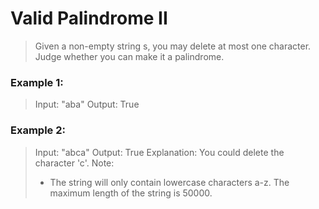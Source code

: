 # Valid Palindrome II
> Given a non-empty string s, you may delete at most one character. Judge whether you can make it a palindrome.

### Example 1:
> Input: "aba"
> Output: True
### Example 2:
> Input: "abca"
> Output: True
> Explanation: You could delete the character 'c'.
> Note:
> - The string will only contain lowercase characters a-z. The maximum length of the string is 50000.